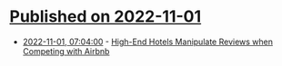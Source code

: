 # [Published on 2022-11-01](index.md)

* [2022-11-01, 07:04:00](https://soylentnews.org/article.pl?sid=22/10/31/1843211&from=rss) - [High-End Hotels Manipulate Reviews when Competing with Airbnb](https://soylentnews.org/article.pl?sid=22/10/31/1843211&from=rss)
